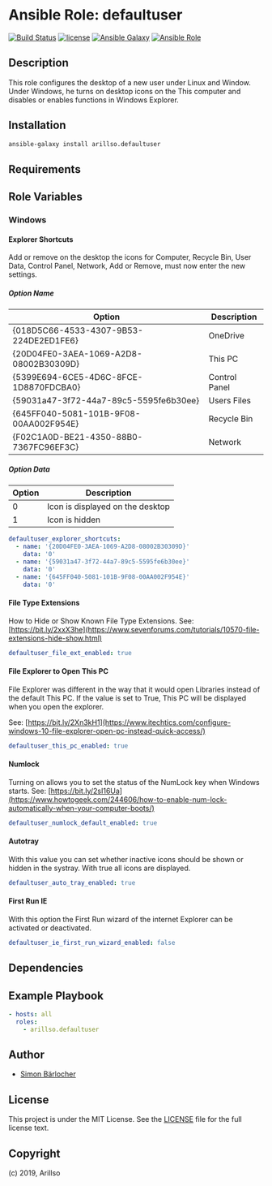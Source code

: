 # Ansible Role: defaultuser

[![Build Status](https://img.shields.io/travis/arillso/ansible.defaultuser.svg?branch=master&style=popout-square)](https://travis-ci.org/arillso/ansible.defaultuser) [![license](https://img.shields.io/github/license/mashape/apistatus.svg?style=popout-square)](https://sbaerlo.ch/licence) [![Ansible Galaxy](https://img.shields.io/badge/ansible--galaxy-defaultuser-blue.svg?style=popout-square)](https://galaxy.ansible.com/arillso/defaultuser) [![Ansible Role](https://img.shields.io/ansible/role/d/id.svg?style=popout-square)](https://galaxy.ansible.com/arillso/defaultuser)

## Description

This role configures the desktop of a new user under Linux and Window. Under Windows, he turns on desktop icons on the This computer and disables or enables functions in Windows Explorer.

## Installation

```bash
ansible-galaxy install arillso.defaultuser
```

## Requirements

## Role Variables

### Windows

#### Explorer Shortcuts

Add or remove on the desktop the icons for Computer, Recycle Bin, User Data, Control Panel, Network, Add or Remove, must now enter the new settings.

##### Option Name

| Option                                 | Description   |
| -------------------------------------- | ------------- |
| {018D5C66-4533-4307-9B53-224DE2ED1FE6} | OneDrive      |
| {20D04FE0-3AEA-1069-A2D8-08002B30309D} | This PC       |
| {5399E694-6CE5-4D6C-8FCE-1D8870FDCBA0} | Control Panel |
| {59031a47-3f72-44a7-89c5-5595fe6b30ee} | Users Files   |
| {645FF040-5081-101B-9F08-00AA002F954E} | Recycle Bin   |
| {F02C1A0D-BE21-4350-88B0-7367FC96EF3C} | Network       |

##### Option Data

| Option | Description                      |
| ------ | -------------------------------- |
| 0      | Icon is displayed on the desktop |
| 1      | Icon is hidden                   |

```yml
defaultuser_explorer_shortcuts:
  - name: '{20D04FE0-3AEA-1069-A2D8-08002B30309D}'
    data: '0'
  - name: '{59031a47-3f72-44a7-89c5-5595fe6b30ee}'
    data: '0'
  - name: '{645FF040-5081-101B-9F08-00AA002F954E}'
    data: '0'
```

#### File Type Extensions

How to Hide or Show Known File Type Extensions.
See: [https://bit.ly/2xxX3he](https://www.sevenforums.com/tutorials/10570-file-extensions-hide-show.html)

```yml
defaultuser_file_ext_enabled: true
```

#### File Explorer to Open This PC

File Explorer was different in the way that it would open Libraries instead of the default This PC. If the value is set to True, This PC will be displayed when you open the explorer.

See: [https://bit.ly/2Xn3kH1](https://www.itechtics.com/configure-windows-10-file-explorer-open-pc-instead-quick-access/)

```yml
defaultuser_this_pc_enabled: true
```

#### Numlock

Turning on allows you to set the status of the NumLock key when Windows starts.
See: [https://bit.ly/2sI16Ua](https://www.howtogeek.com/244606/how-to-enable-num-lock-automatically-when-your-computer-boots/)

```yml
defaultuser_numlock_default_enabled: true
```

#### Autotray

With this value you can set whether inactive icons should be shown or hidden in the systray. With true all icons are displayed.

```yml
defaultuser_auto_tray_enabled: true
```

#### First Run IE

With this option the First Run wizard of the internet Explorer can be activated or deactivated.

```yml
defaultuser_ie_first_run_wizard_enabled: false
```

## Dependencies

## Example Playbook

```yml
- hosts: all
  roles:
    - arillso.defaultuser
```

## Author

- [Simon Bärlocher](https://sbaerlocher.ch)

## License

This project is under the MIT License. See the [LICENSE](https://sbaerlo.ch/licence) file for the full license text.

## Copyright

(c) 2019, Arillso
